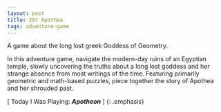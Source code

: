 ```yaml
---
layout: post
title: 297 Apothea
tags: adventure-game
---
```

A game about the long lost greek Goddess of Geometry.

In this adventure game, navigate the modern-day ruins of an Egyptian temple, slowly uncovering the truths about a long lost goddess and her strange absence from most writings of the time.  Featuring primarily geometric and math-based puzzles, piece together the story of Apothea and her shrouded past.

[ Today I Was Playing: ***Apotheon*** ]
{: .emphasis}

